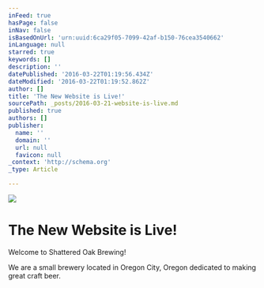 ```yaml
---
inFeed: true
hasPage: false
inNav: false
isBasedOnUrl: 'urn:uuid:6ca29f05-7099-42af-b150-76cea3540662'
inLanguage: null
starred: true
keywords: []
description: ''
datePublished: '2016-03-22T01:19:56.434Z'
dateModified: '2016-03-22T01:19:52.862Z'
author: []
title: 'The New Website is Live!'
sourcePath: _posts/2016-03-21-website-is-live.md
published: true
authors: []
publisher:
  name: ''
  domain: ''
  url: null
  favicon: null
_context: 'http://schema.org'
_type: Article

---
```

![](https://the-grid-user-content.s3-us-west-2.amazonaws.com/456f3e9d-88a9-4cc3-9e7d-ad4ff18df549.jpg)

# The New Website is Live!

Welcome to Shattered Oak Brewing! 

We are a small brewery located in Oregon City, Oregon dedicated to making great craft beer.